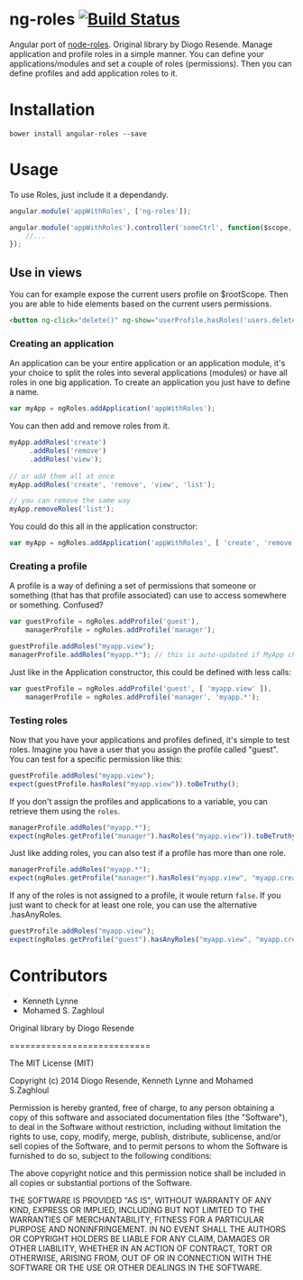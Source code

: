 ng-roles [![Build Status](https://travis-ci.org/kennethlynne/angular-roles.svg?branch=master)](https://travis-ci.org/kennethlynne/angular-roles)
=============================

Angular port of [node-roles](https://github.com/dresende/node-roles). Original library by Diogo Resende.
Manage application and profile roles in a simple manner. You can define your applications/modules and set a couple of roles (permissions). Then you can define profiles and add application roles to it. 

# Installation
`bower install angular-roles --save`

# Usage
To use Roles, just include it a dependandy.
```javascript
angular.module('appWithRoles', ['ng-roles']);

angular.module('appWithRoles').controller('someCtrl', function($scope, ngRoles) {
    //...
});
```

## Use in views
You can for example expose the current users profile on $rootScope.
Then you are able to hide elements based on the current users permissions.

```html
<button ng-click="delete()" ng-show="userProfile.hasRoles('users.delete')">Delete user<button>
```

### Creating an application

An application can be your entire application or an application module, it's your choice to split the
roles into several applications (modules) or have all roles in one big application. To create an
application you just have to define a name.

```javascript
var myApp = ngRoles.addApplication('appWithRoles');
```

You can then add and remove roles from it.

```javascript
myApp.addRoles('create')
     .addRoles('remove')
     .addRoles('view');
     
// or add them all at once
myApp.addRoles('create', 'remove', 'view', 'list');

// you can remove the same way
myApp.removeRoles('list');
```

You could do this all in the application constructor:
```javascript
var myApp = ngRoles.addApplication('appWithRoles', [ 'create', 'remove', 'view' ]);
```
### Creating a profile

A profile is a way of defining a set of permissions that someone or something (that has that profile
associated) can use to access somewhere or something. Confused?

```javascript
var guestProfile = ngRoles.addProfile('guest'),
    managerProfile = ngRoles.addProfile('manager');

guestProfile.addRoles("myapp.view");
managerProfile.addRoles("myapp.*"); // this is auto-updated if MyApp changes roles
```

Just like in the Application constructor, this could be defined with less calls:

```javascript
var guestProfile = ngRoles.addProfile('guest', [ 'myapp.view' ]),
    managerProfile = ngRoles.addProfile('manager', 'myapp.*');
```

### Testing roles

Now that you have your applications and profiles defined, it's simple to test roles. Imagine you have
a user that you assign the profile called "guest". You can test for a specific permission like this:

```javascript
guestProfile.addRoles("myapp.view");
expect(guestProfile.hasRoles("myapp.view")).toBeTruthy();
```

If you don't assign the profiles and applications to a variable, you can retrieve them using the `roles`.

```javascript
managerProfile.addRoles("myapp.*");
expect(ngRoles.getProfile("manager").hasRoles("myapp.view")).toBeTruthy();
```

Just like adding roles, you can also test if a profile has more than one role.

```javascript
managerProfile.addRoles("myapp.*");
expect(ngRoles.getProfile("manager").hasRoles("myapp.view", "myapp.create")).toBeTruthy();
```

If any of the roles is not assigned to a profile, it woule return `false`. If you just want to check for
at least one role, you can use the alternative .hasAnyRoles.

```javascript
guestProfile.addRoles("myapp.view");
expect(ngRoles.getProfile("guest").hasAnyRoles("myapp.view", "myapp.create")).toBeTruthy();
```

# Contributors
* Kenneth Lynne
* Mohamed S. Zaghloul

Original library by Diogo Resende

===========================

The MIT License (MIT)

Copyright (c) 2014 Diogo Resende, Kenneth Lynne and Mohamed S.Zaghloul

Permission is hereby granted, free of charge, to any person obtaining a copy of
this software and associated documentation files (the "Software"), to deal in
the Software without restriction, including without limitation the rights to
use, copy, modify, merge, publish, distribute, sublicense, and/or sell copies of
the Software, and to permit persons to whom the Software is furnished to do so,
subject to the following conditions:

The above copyright notice and this permission notice shall be included in all
copies or substantial portions of the Software.

THE SOFTWARE IS PROVIDED "AS IS", WITHOUT WARRANTY OF ANY KIND, EXPRESS OR
IMPLIED, INCLUDING BUT NOT LIMITED TO THE WARRANTIES OF MERCHANTABILITY, FITNESS
FOR A PARTICULAR PURPOSE AND NONINFRINGEMENT. IN NO EVENT SHALL THE AUTHORS OR
COPYRIGHT HOLDERS BE LIABLE FOR ANY CLAIM, DAMAGES OR OTHER LIABILITY, WHETHER
IN AN ACTION OF CONTRACT, TORT OR OTHERWISE, ARISING FROM, OUT OF OR IN
CONNECTION WITH THE SOFTWARE OR THE USE OR OTHER DEALINGS IN THE SOFTWARE.


